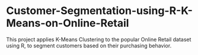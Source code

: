 # Customer-Segmentation-using-R-K-Means-on-Online-Retail
This project applies K-Means Clustering to the popular Online Retail dataset using R, to segment customers based on their purchasing behavior.
